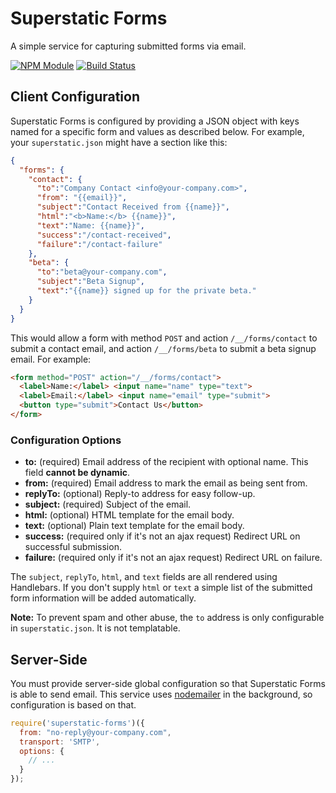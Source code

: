# Superstatic Forms

A simple service for capturing submitted forms via email.

[![NPM Module](http://img.shields.io/npm/v/superstatic-forms.svg?style=flat)](https://npmjs.org/package/superstatic-forms)
[![Build Status](http://img.shields.io/travis/divshot/superstatic-forms.svg?style=flat)](https://travis-ci.org/divshot/superstatic-forms)

## Client Configuration

Superstatic Forms is configured by providing a JSON object with keys
named for a specific form and values as described below. For example,
your `superstatic.json` might have a section like this:

```json
{
  "forms": {
    "contact": {
      "to":"Company Contact <info@your-company.com>",
      "from": "{{email}}",
      "subject":"Contact Received from {{name}}",
      "html":"<b>Name:</b> {{name}}",
      "text":"Name: {{name}}",
      "success":"/contact-received",
      "failure":"/contact-failure"
    },
    "beta": {
      "to":"beta@your-company.com",
      "subject":"Beta Signup",
      "text":"{{name}} signed up for the private beta."
    }
  }
}
```

This would allow a form with method `POST` and action `/__/forms/contact`
to submit a contact email, and action `/__/forms/beta` to submit a beta
signup email. For example:

```html
<form method="POST" action="/__/forms/contact">
  <label>Name:</label> <input name="name" type="text">
  <label>Email:</label> <input name="email" type="submit">
  <button type="submit">Contact Us</button>
</form>
```

### Configuration Options

* **to:** (required) Email address of the recipient with optional name. This field **cannot be dynamic**.
* **from:** (required) Email address to mark the email as being sent from.
* **replyTo:** (optional) Reply-to address for easy follow-up.
* **subject:** (required) Subject of the email.
* **html:** (optional) HTML template for the email body.
* **text:** (optional) Plain text template for the email body.
* **success:** (required only if it's not an ajax request) Redirect URL on successful submission.
* **failure:** (required only if it's not an ajax request) Redirect URL on failure.

The `subject`, `replyTo`, `html`, and `text` fields are all rendered using Handlebars. If you don't supply `html` or `text` a simple list of the submitted form information will be added automatically.

**Note:** To prevent spam and other abuse, the `to` address is only configurable in `superstatic.json`. It is not templatable.

## Server-Side

You must provide server-side global configuration so that Superstatic
Forms is able to send email. This service uses [nodemailer](http://nodemailer.com)
in the background, so configuration is based on that.

```js
require('superstatic-forms')({
  from: "no-reply@your-company.com",
  transport: 'SMTP',
  options: {
    // ...
  }
});
```
